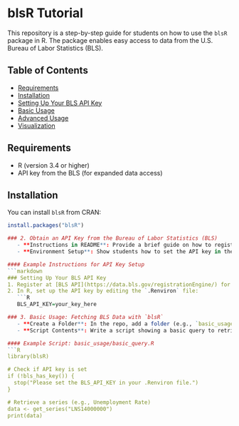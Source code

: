 # blsR Tutorial
This repository is a step-by-step guide for students on how to use the `blsR` package in R. The package enables easy access to data from the U.S. Bureau of Labor Statistics (BLS).

## Table of Contents
- [Requirements](#requirements)
- [Installation](#installation)
- [Setting Up Your BLS API Key](#setting-up-your-bls-api-key)
- [Basic Usage](#basic-usage)
- [Advanced Usage](#advanced-usage)
- [Visualization](#visualization)


## Requirements
- R (version 3.4 or higher)
- API key from the BLS (for expanded data access)

## Installation
You can install `blsR` from CRAN:
```R
install.packages("blsR")

### 2. Obtain an API Key from the Bureau of Labor Statistics (BLS)
   - **Instructions in README**: Provide a brief guide on how to register for a BLS API key.
   - **Environment Setup**: Show students how to set the API key in their R environment (in `.Renviron` for long-term use).

#### Example Instructions for API Key Setup
```markdown
### Setting Up Your BLS API Key
1. Register at [BLS API](https://data.bls.gov/registrationEngine/) for a free API key.
2. In R, set up the API key by editing the `.Renviron` file:
   ```R
   BLS_API_KEY=your_key_here

### 3. Basic Usage: Fetching BLS Data with `blsR`
   - **Create a Folder**: In the repo, add a folder (e.g., `basic_usage`) and include an R script like `basic_query.R`.
   - **Script Contents**: Write a script showing a basic query to retrieve a time series dataset and print the output.

#### Example Script: basic_usage/basic_query.R
```R
library(blsR)

# Check if API key is set
if (!bls_has_key()) {
  stop("Please set the BLS_API_KEY in your .Renviron file.")
}

# Retrieve a series (e.g., Unemployment Rate)
data <- get_series("LNS14000000")
print(data)
